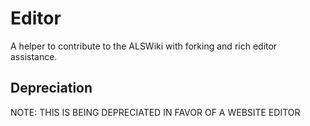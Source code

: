 # Editor

A helper to contribute to the ALSWiki with forking and rich editor assistance.

## Depreciation

NOTE: THIS IS BEING DEPRECIATED IN FAVOR OF A WEBSITE EDITOR

